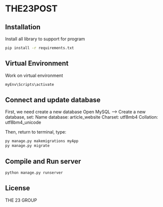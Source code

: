 # THE23POST

## Installation

Install all library to support for program

```bash
pip install -r requirements.txt
```
## Virtual Environment

Work on virtual environment

```bash
myEnv\Scripts\activate
```

## Connect and update database

First, we need create a new database
    Open MySQL --> Create a new database, set:
        Name database: article_website
        Charset: utf8mb4
        Collation: utf8bm4_unicode

Then, return to terminal, type:

```bash
py manage.py makemigrations myApp
py manage.py migrate
```

## Compile and Run server

```bash
python manage.py runserver
```


## License 
THE 23 GROUP

